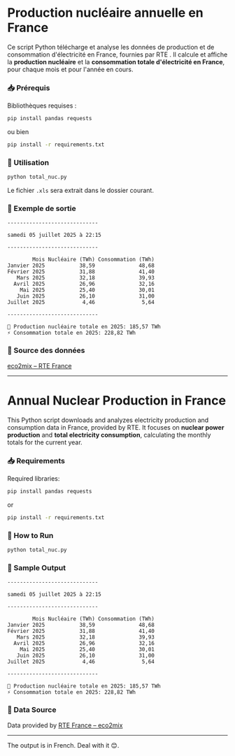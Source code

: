 # Production nucléaire annuelle en France

Ce script Python télécharge et analyse les données de production et de consommation d'électricité en France, fournies par RTE . Il calcule et affiche la **production nucléaire** et la **consommation totale d'électricité en France**, pour chaque mois et pour l'année en cours.

### 📥 Prérequis

Bibliothèques requises :
  ```bash
  pip install pandas requests 
  ```
ou bien 

  ```bash
  pip install -r requirements.txt
  ```


### 🚀 Utilisation

```bash
python total_nuc.py
```

Le fichier `.xls` sera extrait dans le dossier courant.

### 📄 Exemple de sortie

```
-----------------------------

samedi 05 juillet 2025 à 22:15

-----------------------------

        Mois Nucléaire (TWh) Consommation (TWh)
Janvier 2025           38,59              48,68
Février 2025           31,88              41,40
   Mars 2025           32,18              39,93
  Avril 2025           26,96              32,16
    Mai 2025           25,40              30,01
   Juin 2025           26,10              31,00
Juillet 2025            4,46               5,64

-----------------------------

🔋 Production nucléaire totale en 2025: 185,57 TWh
⚡ Consommation totale en 2025: 228,82 TWh
```

### 📁 Source des données

[eco2mix – RTE France](https://www.rte-france.com/eco2mix)

---

# Annual Nuclear Production in France

This Python script downloads and analyzes electricity production and consumption data in France, provided by RTE. It focuses on **nuclear power production** and **total electricity consumption**, calculating the monthly totals for the current year.

### 📥 Requirements

Required libraries:
  ```bash
  pip install pandas requests 
  ```
or 
  ```bash
  pip install -r requirements.txt
  ```
### 🚀 How to Run

```bash
python total_nuc.py
```

### 📄 Sample Output

```
-----------------------------

samedi 05 juillet 2025 à 22:15

-----------------------------

        Mois Nucléaire (TWh) Consommation (TWh)
Janvier 2025           38,59              48,68
Février 2025           31,88              41,40
   Mars 2025           32,18              39,93
  Avril 2025           26,96              32,16
    Mai 2025           25,40              30,01
   Juin 2025           26,10              31,00
Juillet 2025            4,46               5,64

-----------------------------

🔋 Production nucléaire totale en 2025: 185,57 TWh
⚡ Consommation totale en 2025: 228,82 TWh
```

### 📁 Data Source

Data provided by [RTE France – eco2mix](https://www.rte-france.com/eco2mix)

---

The output is in French. Deal with it 😊. 
